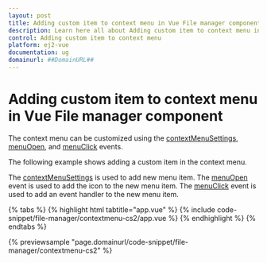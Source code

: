 ```yaml
---
layout: post
title: Adding custom item to context menu in Vue File manager component | Syncfusion
description: Learn here all about Adding custom item to context menu in Syncfusion Vue File manager component of Syncfusion Essential JS 2 and more.
control: Adding custom item to context menu 
platform: ej2-vue
documentation: ug
domainurl: ##DomainURL##
---
```


# Adding custom item to context menu in Vue File manager component

The context menu can be customized using the [contextMenuSettings](https://ej2.syncfusion.com/vue/documentation/api/file-manager/#contextmenusettings), [menuOpen](https://ej2.syncfusion.com/vue/documentation/api/file-manager/#menuopen), and [menuClick](https://ej2.syncfusion.com/vue/documentation/api/file-manager/#menuclick) events.

The following example shows adding a custom item in the context menu.

The [contextMenuSettings](https://ej2.syncfusion.com/vue/documentation/api/file-manager/#contextmenusettings) is used to add new menu item. The [menuOpen](https://ej2.syncfusion.com/vue/documentation/api/file-manager/#menuopen) event is used to add the icon to the new menu item. The [menuClick](https://ej2.syncfusion.com/vue/documentation/api/file-manager/#menuclick) event is used to add an event handler to the new menu item.

{% tabs %}
{% highlight html tabtitle="app.vue" %}
{% include code-snippet/file-manager/contextmenu-cs2/app.vue %}
{% endhighlight %}
{% endtabs %}
        
{% previewsample "page.domainurl/code-snippet/file-manager/contextmenu-cs2" %}
